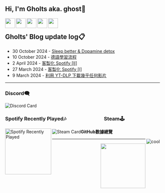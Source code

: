 ## Hi, I'm Gholts aka. ghost👋

[<img align="left" alt="" width="32px" src="https://cdn.simpleicons.org/X/b5b5b5" />][twitter]
[<img align="left" alt="" width="32px" src="https://cdn.simpleicons.org/Gmail/b5b5b5" />][gmail]
[<img align="left" alt="" width="32px" src="https://cdn.simpleicons.org/Telegram/b5b5b5" />][telegram]
[<img align="left" alt="" width="32px" src="https://cdn.simpleicons.org/Spotify/b5b5b5" />][spotify]
[<img align="left" alt="" width="32px" src="https://cdn.simpleicons.org/archlinux/b5b5b5" />][arch]
<br />


## **Gholts' Blog update log**📋

<!-- feed start -->
- 30 October 2024 - [Sleep better & Dopamine detox](https://blog.gholts.top/posts/Sleep-better-&-Dopamine-detox/)
- 10 October 2024 - [德語學習流程](https://blog.gholts.top/posts/Learning-German-Process/)
- 2 April 2024 - [客製化 Spotify [Ⅱ]](https://blog.gholts.top/posts/Customize-Spotify-style/)
- 27 March 2024 - [客製化 Spotify [Ⅰ]](https://blog.gholts.top/posts/Customize-Spotify/)
- 9 March 2024 - [利用 YT-DLP 下載幾乎任何影片](https://blog.gholts.top/posts/Download-videos-for-free-on-Website/)
<!-- feed end -->

---

### **Discord**🗨️
![Discord Card](https://discord.c99.nl/widget/theme-3/1079047242352169083.png)

### **Spotify Recently Played🎶** &emsp;&emsp;&emsp;&emsp;&emsp;&emsp;&emsp; **Steam🕹️**

<p><img src="https://card.yuy1n.io/card/76561199492929554/dark,en,badge,group,bg-212121,badges,games,reviews" alt="Steam Card"><img src="https://spotify-recently-played-readme.vercel.app/api?user=9xd9z2ps59m3kxcuefkgmm52w&amp;count=2&amp;width=340" alt="Spotify Recently Played" align="left" height="150px></p>

---

### **GitHub數據總覽**

<p><img src="https://komarev.com/ghpvc/?username=Gholts&amp;color=lightgrey&label=github%20visits&amp;abbreviated=true&amp;style=for-the-badge" alt="cool" align="right" ></p>

---

<p><img src="http://github-profile-summary-cards.vercel.app/api/cards/profile-details?username=Gholts&amp;theme=date_night" alt=""><img align='right' src='https://user-images.githubusercontent.com/5713670/87202985-820dcb80-c2b6-11ea-9f56-7ec461c497c3.gif' width='146'></p>



[twitter]: https://x.com/GhostMxv/
[telegram]: https://t.me/Gholts_bot/
[gmail]: mailto:gholtsmxv@gholts.top
[spotify]: https://open.spotify.com/user/9xd9z2ps59m3kxcuefkgmm52w/
[arch]: https://wiki.archlinux.org/
